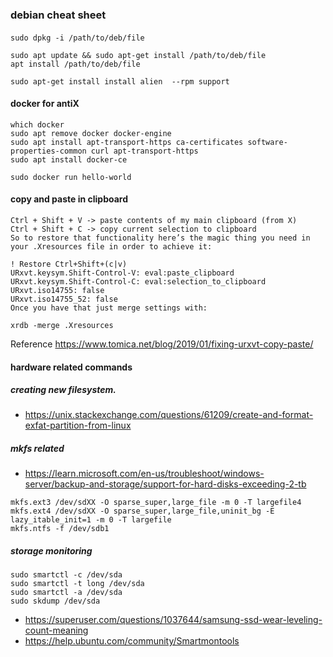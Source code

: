 ### debian cheat sheet

####
```
sudo dpkg -i /path/to/deb/file

sudo apt update && sudo apt-get install /path/to/deb/file
apt install /path/to/deb/file

sudo apt-get install install alien  --rpm support
```
####

#### docker for antiX
```
which docker
sudo apt remove docker docker-engine
sudo apt install apt-transport-https ca-certificates software-properties-common curl apt-transport-https
sudo apt install docker-ce

sudo docker run hello-world
```


#### copy and paste in clipboard
```
Ctrl + Shift + V -> paste contents of my main clipboard (from X)
Ctrl + Shift + C -> copy current selection to clipboard
So to restore that functionality here’s the magic thing you need in your .Xresources file in order to achieve it:

! Restore Ctrl+Shift+(c|v)
URxvt.keysym.Shift-Control-V: eval:paste_clipboard
URxvt.keysym.Shift-Control-C: eval:selection_to_clipboard
URxvt.iso14755: false
URxvt.iso14755_52: false
Once you have that just merge settings with:

xrdb -merge .Xresources
```
Reference https://www.tomica.net/blog/2019/01/fixing-urxvt-copy-paste/



#### hardware related commands

##### creating new filesystem.
* https://unix.stackexchange.com/questions/61209/create-and-format-exfat-partition-from-linux

##### mkfs related

* https://learn.microsoft.com/en-us/troubleshoot/windows-server/backup-and-storage/support-for-hard-disks-exceeding-2-tb


```
mkfs.ext3 /dev/sdXX -O sparse_super,large_file -m 0 -T largefile4
mkfs.ext4 /dev/sdXX -O sparse_super,large_file,uninit_bg -E lazy_itable_init=1 -m 0 -T largefile
mkfs.ntfs -f /dev/sdb1

```


##### storage monitoring
```
sudo smartctl -c /dev/sda 
sudo smartctl -t long /dev/sda 
sudo smartctl -a /dev/sda 
sudo skdump /dev/sda
```

* https://superuser.com/questions/1037644/samsung-ssd-wear-leveling-count-meaning
* https://help.ubuntu.com/community/Smartmontools

